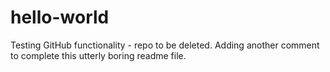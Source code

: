 # hello-world
Testing GitHub functionality - repo to be deleted.
Adding another comment to complete this utterly boring readme file.
